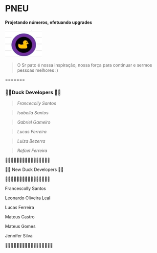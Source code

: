 # PNEU

#### Projetando números, efetuando upgrades

![Sr Pato Patoso](duckDev.jpeg)
>O Sr pato é nossa inspiração, nossa força para continuar e sermos pessoas melhores :)

=======
### 👩‍💻Duck Developers 👨‍💻
>  _Francecolly Santos_

>  _Isabella Santos_

>  _Gabriel Gameiro_

>  _Lucas Ferreira_

>  _Luiza Bezerra_

>  _Rafael Ferreira_

🦆🦆🦆🦆🦆🦆🦆🦆🦆🦆🦆🦆🦆🦆🦆🦆

👩‍💻 New Duck Developers 👨‍💻

🦆🦆🦆🦆🦆🦆🦆🦆🦆🦆🦆🦆🦆🦆🦆🦆

Francescolly Santos

Leonardo Oliveira Leal

Lucas Ferreira

Mateus Castro

Mateus Gomes

Jennifer Silva

🦆🦆🦆🦆🦆🦆🦆🦆🦆🦆🦆🦆🦆🦆🦆🦆🦆
